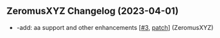 ## ZeromusXYZ Changelog (2023-04-01)
- -add: aa support and other enhancements [[#3](https://github.com/ZeromusXYZ/VieweD/pull/3), [patch](https://github.com/ZeromusXYZ/VieweD/pull/3.patch)] (ZeromusXYZ)

